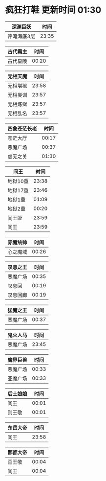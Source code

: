 # 疯狂打鞋 更新时间 01:30

| 深渊巨妖   | 时间    |
|--------|-------|
| 评淹海底3层 | 23:35 |

| 古代霸主   | 时间    |
|--------|-------|
| 古代皇陵 | 00:20 |

| 无相天魔   | 时间    |
|--------|-------|
| 无相堪狱 | 23:58 |
| 无相类训 | 23:57 |
| 无相炼狱 | 23:57 |
| 无相乱名 | 23:57 |

| 四象苍茫长老   | 时间    |
|--------|-------|
| 苍茫大厅 | 00:17 |
| 恶魔广场 | 00:37 |
| 虚无之关 | 01:30 |

| 间王   | 时间    |
|--------|-------|
| 地狱10重 | 23:38 |
| 地狱17重 | 23:46 |
| 地狱1重 | 01:09 |
| 地狱2重 | 00:20 |
| 间王耻 | 23:59 |
| 阎王 | 23:59 |

| 赤魔统帅   | 时间    |
|--------|-------|
| 心之魔域 | 00:26 |

| 叹息之王   | 时间    |
|--------|-------|
| 恶魔广场 | 00:35 |
| 叹息回 | 00:19 |
| 叹息回廊 | 00:19 |

| 猛魔之王   | 时间    |
|--------|-------|
| 恶魔广场 | 00:37 |

| 鬼火人马   | 时间    |
|--------|-------|
| 恶魔广场 | 23:45 |

| 魔界巨兽   | 时间    |
|--------|-------|
| 恶魔广场 | 00:33 |
| 亚魔广场 | 00:33 |

| 后土娘娘   | 时间    |
|--------|-------|
| 阎王 | 00:01 |
| 则王敬 | 00:01 |

| 东岳大帝   | 时间    |
|--------|-------|
| 阎王 | 23:58 |

| 酆都大帝   | 时间    |
|--------|-------|
| 画王敬 | 00:04 |
| 阎王 | 00:04 |